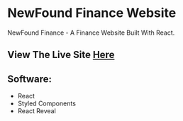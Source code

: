 # NewFound Finance Website

NewFound Finance - A Finance Website Built With React.

## View The Live Site [Here](https://www.newfound.ga)

## Software: 

- React
- Styled Components
- React Reveal